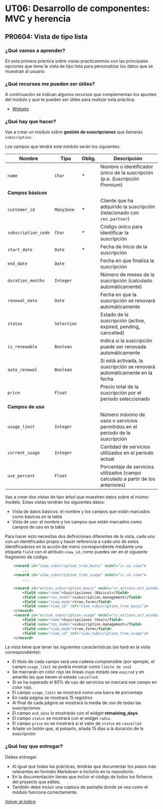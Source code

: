 # UT06: Desarrollo de componentes: MVC y herencia

## PR0604: Vista de tipo lista

### ¿Qué vamos a aprender?

En esta primera práctica sobre vistas practicaremos con las principales opciones que tiene la vista de tipo lista para personalizar los datos que se muestran al usuario

### ¿Qué recursos me pueden ser útiles?

A continuación se indican algunos recursos que complementan los apuntes del módulo y que te pueden ser útiles para realizar esta práctica:

- [Widgets](https://www.cybrosys.com/blog/field-types-and-widgets-in-odoo-16)


### ¿Qué hay que hacer?

Vas a crear un módulo sobre **gestión de suscripciones** que llamarás `subscription`.

Los campos que tendrá este módulo serán los siguientes:

| Nombre              | Tipo       | Oblig. | Descripción                                                                     |
|---------------------|------------|--------|---------------------------------------------------------------------------------|
| `name`              | `Char`     |   *    |  Nombre o identificador único de la suscripción (p.e. *Suscripción Premium*)    |
| **Campos básicos** |
| `customer_id`       | `Many2one` |   *    | Cliente que ha adquirido la suscripción (relacionado con `res.partner`)         |
| `subscription_code` | `Char`     |   *    | Código único para identificar la suscripción                                    |
| `start_date`        | `Date`     |   *    | Fecha de inicio de la suscripción                                               |
| `end_date`          | `Date`     |        | Fecha en que finaliza la suscripción                                            |
| `duration_months`   | `Integer`  |        | Número de meses de la suscripción (calculado automáticamente)                   |
| `renewal_date`      | `Date`     |        | Fecha en que la suscripción se renovará automáticamente                         |
| `status`            | `Selection`|        | Estado de la suscripción (active, expired, pending, cancelled)                  |
| `is_renewable`      | `Boolean`  |        | Indica si la suscripción puede ser renovada automáticamente                     |
| `auto_renewal`      | `Boolean`  |        | Si está activada, la suscripción se renovará automáticamente en la fecha        |
| `price`             | `Float`    |        | Precio total de la suscripción por el periodo seleccionado                      |
| **Campos de uso** |
| `usage_limit`       | `Integer`  |        | Número máximo de usos o servicios permitidos en el periodo de la suscripción    |
| `current_usage`     | `Integer`  |        | Cantidad de servicios utilizados en el periodo actual                           |
| `use_percent`       | `Float`    |        | Porcentaje de servicios utilizados (campo calculado a partir de los anteriores) |

Vas a crear dos vistas de tipo árbol que muestren datos sobre el mismo modelo. Estas vistas tendrán los siguientes datos:
- Vista de datos básicos: el nombre y los campos que están marcados como básicos en la tabla
- Vista de uso: el nombre y los campos que están marcados como campos de uso en la tabla


Para hacer esto necesitas dos definiciones diferentes de la vista, cada uno con un identificador propio y hacer referencia a cada uno de estos identificadores en la acción del menú correspondiente mediante una etiqueta `field` con el atributo `view_id`, como puedes ver en el siguiente fragmento de código:

```xml
    <record id="view_subscription_tree_basic" model="ir.ui.view">
        ...
    <record id="view_subscription_tree_usage" model="ir.ui.view">
        ...

    <record id="action_subscription_basic" model="ir.actions.act_window">
        <field name="name">Suscripciones (Básico)</field>
        <field name="res_model">subscription.management</field>
        <field name="view_mode">tree,form</field>
        <field name="view_id" ref="view_subscription_tree_basic"/>
    </record>
    <record id="action_subscription_usage" model="ir.actions.act_window">
        <field name="name">Suscripciones (Uso)</field>
        <field name="res_model">subscription.management</field>
        <field name="view_mode">tree,form</field>
        <field name="view_id" ref="view_subscription_tree_usage"/>
    </record>
```

La vista tiene que tener las siguientes características (se hará en la vista correspondiente):

- El título de cada campo será una cadena comprensible (por ejemplo, el campo `usage_limit` se podría mostrar como `límite de uso`)
- Se marcarán en color rojo las líneas cuyo estado sea `expired` y en amarillo las que tienen el estado `cancelled`.
- Si se ha superado el 80% de uso de servicios se marcará ese campo en color rojo.
- El campo `usage_limit` se mostrará como una barra de porcentaje
- En cada página se mostrará 15 registros
- Al final de cada página se mostrará la media de uso de todas las suscripciones
- El campo `end_date` lo mostrarás con el widget **remaining_days**.
- El campo `status` se mostrará con el widget `radio`.
- El campo `price` no se mostrará si el valor de `status` es `cancelled`
- Añade un botón que, al pulsarlo, añada 15 días a la duración de la suscripción

### ¿Qué hay que entregar?

Debes entregar:

- Al igual que todas las prácticas, tendrás que documentar los pasos más relevantes en formato Markdown e incluirlo en tu repositorio.
- En la documentación tienes que incluir el código de todos los ficheros del proyecto que edites.
- También debe incluir una captura de pantalla donde se vea como el módulo funciona correctamente.


[Volver al índice](../index.html)